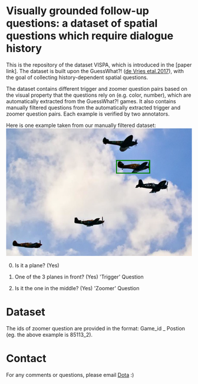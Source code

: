 

# Visually grounded follow-up questions: a dataset of spatial questions which require dialogue history
This is the repository of the dataset VISPA, which is introduced in the [paper link]. The dataset is built upon the GuessWhat?! ([de Vries etal.2017](https://arxiv.org/abs/1611.08481)), with the goal of collecting history-dependent spatial questions. 

The dataset contains different trigger and zoomer question pairs based on the visual property that the questions rely on (e.g. color, number), which are automatically extracted from the GuessWhat?! games. It also contains manually filtered questions from the automatically extracted trigger and zoomer question pairs. Each example is verified by two annotators.

Here is one example taken from our manually filtered dataset: ![alt text](/example/plane_example.PNG)

0. Is it a plane? (Yes)

1. One of the 3 planes in front? (Yes)  'Trigger' Question

2. Is it the one in the middle? (Yes) 'Zoomer' Question

# Dataset 
The ids of zoomer question are provided in the format: Game_id _ Postion (eg. the above example is 85113_2). 
# Contact
For any comments or questions, please email [Dota](mailto:tianai.dong@studenti.unitn.it) :)

